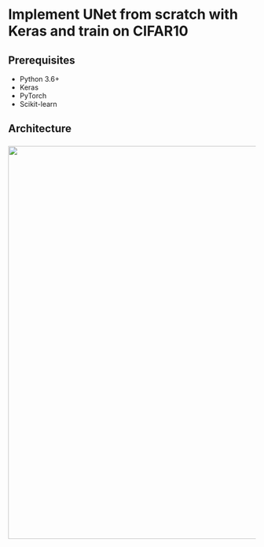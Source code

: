 # Implement UNet from scratch with Keras and train on CIFAR10

## Prerequisites
- Python 3.6+
- Keras
- PyTorch
- Scikit-learn


## Architecture
<h3 align="center">
  <img src="Images/unet_structure.png" width="800">
</h3>


